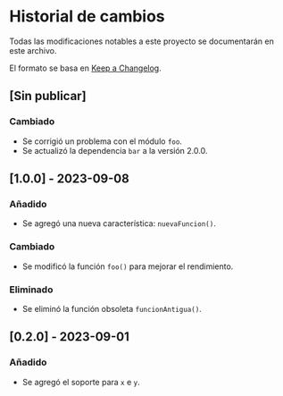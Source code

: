 # Historial de cambios

Todas las modificaciones notables a este proyecto se documentarán en este archivo.

El formato se basa en [Keep a Changelog](https://keepachangelog.com/en/1.0.0/).

## [Sin publicar]

### Cambiado

- Se corrigió un problema con el módulo `foo`.
- Se actualizó la dependencia `bar` a la versión 2.0.0.

## [1.0.0] - 2023-09-08

### Añadido

- Se agregó una nueva característica: `nuevaFuncion()`.

### Cambiado

- Se modificó la función `foo()` para mejorar el rendimiento.

### Eliminado

- Se eliminó la función obsoleta `funcionAntigua()`.

## [0.2.0] - 2023-09-01

### Añadido

- Se agregó el soporte para `x` e `y`.
